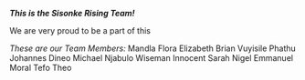 ***This is the Sisonke Rising Team!***

We are very proud to be a part of this

*These are our Team Members:*
Mandla
Flora
Elizabeth
Brian
Vuyisile
Phathu
Johannes
Dineo
Michael
Njabulo
Wiseman
Innocent
Sarah
Nigel
Emmanuel
Moral
Tefo
Theo
